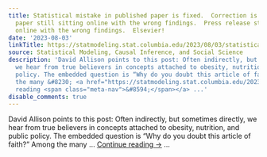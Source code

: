 ```yaml
---
title: Statistical mistake in published paper is fixed.  Correction is issued.  Original
  paper still sitting online with the wrong findings.  Press release still sitting
  online with the wrong findings.  Elsevier!
date: '2023-08-03'
linkTitle: https://statmodeling.stat.columbia.edu/2023/08/03/statistical-mistake-in-published-paper-is-fixed-correction-is-issued-original-paper-still-sitting-online-with-the-wrong-findings-press-release-still-sitting-online-with-the-wrong-findings/
source: Statistical Modeling, Causal Inference, and Social Science
description: 'David Allison points to this post: Often indirectly, but sometimes directly,
  we hear from true believers in concepts attached to obesity, nutrition, and public
  policy. The embedded question is “Why do you doubt this article of faith?” Among
  the many &#8230; <a href="https://statmodeling.stat.columbia.edu/2023/08/03/statistical-mistake-in-published-paper-is-fixed-correction-is-issued-original-paper-still-sitting-online-with-the-wrong-findings-press-release-still-sitting-online-with-the-wrong-findings/">Continue
  reading <span class="meta-nav">&#8594;</span></a> ...'
disable_comments: true
---
```

David Allison points to this post: Often indirectly, but sometimes directly, we hear from true believers in concepts attached to obesity, nutrition, and public policy. The embedded question is “Why do you doubt this article of faith?” Among the many &#8230; <a href="https://statmodeling.stat.columbia.edu/2023/08/03/statistical-mistake-in-published-paper-is-fixed-correction-is-issued-original-paper-still-sitting-online-with-the-wrong-findings-press-release-still-sitting-online-with-the-wrong-findings/">Continue reading <span class="meta-nav">&#8594;</span></a> ...
